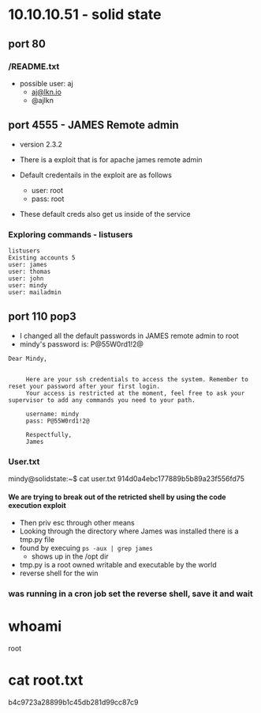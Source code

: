 # 10.10.10.51 - solid state
## port 80
### /README.txt
- possible user: aj
	* aj@lkn.io
	* @ajlkn

## port 4555 - JAMES Remote admin
- version 2.3.2
- There is a exploit that is for apache james remote admin
- Default credentails in the exploit are as follows
	* user: root
	* pass: root

- These default creds also get us inside of the service
### Exploring commands - listusers
```
listusers
Existing accounts 5
user: james
user: thomas
user: john
user: mindy
user: mailadmin

```
## port 110 pop3 
- I changed all the default passwords in JAMES remote admin to root
- mindy's password is: P@55W0rd1!2@
```
Dear Mindy,


	 Here are your ssh credentials to access the system. Remember to reset your password after your first login. 
	 Your access is restricted at the moment, feel free to ask your supervisor to add any commands you need to your path. 

	 username: mindy
	 pass: P@55W0rd1!2@

	 Respectfully,
	 James

```

### User.txt
mindy@solidstate:~$ cat user.txt 
914d0a4ebc177889b5b89a23f556fd75

#### We are trying to break out of the retricted shell by using the code execution exploit
- Then priv esc through other means
- Looking through the directory where James was installed there is a tmp.py file
- found by execuing `ps -aux | grep james`
	* shows up in the /opt dir
- tmp.py is a root owned writable and executable by the world
- reverse shell for the win
### was running in a cron job set the reverse shell, save it and wait

# whoami
root
# cat root.txt
b4c9723a28899b1c45db281d99cc87c9



